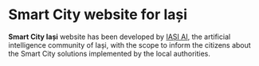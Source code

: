 # Smart City website for Iași

**Smart City Iași** website has been developed by [IAȘI AI](https://iasi.ai), the artificial intelligence community of Iași, with the scope to inform the citizens about the Smart City solutions implemented by the local authorities.